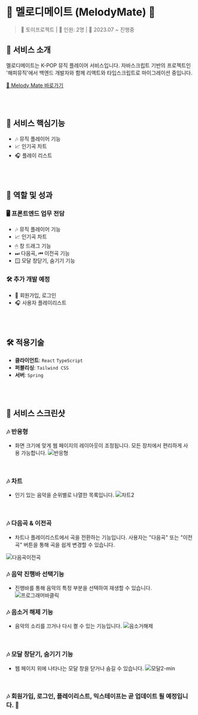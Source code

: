 # 🎵 멜로디메이트 (MelodyMate) 🎵

> 🚀 토이프로젝트 | 🤝 인원: 2명 | 📅 2023.07 ~ 진행중

## 🎯 서비스 소개

멜로디메이트는 K-POP 뮤직 플레이어 서비스입니다. 자바스크립트 기반의 프로젝트인 '해피뮤직'에서 백엔드 개발자와 함께 리액트와 타입스크립트로 마이그레이션 중입니다.

[🔗 Melody Mate 바로가기](https://melodymate.netlify.app/)

<br>
<br>

## 🌟 서비스 핵심기능

-   🎶 뮤직 플레이어 기능
-   📈 인기곡 차트
-   🎧 플레이 리스트

<br>
<br>

## 💼 역할 및 성과

### 🖥 프론트엔드 업무 전담

-   🎶 뮤직 플레이어 기능
-   📈 인기곡 차트
-   🖱 창 드래그 기능
-   ⏭ 다음곡, ⏮ 이전곡 기능
-   🪟 모달 창닫기, 숨기기 기능

### 🛠 추가 개발 예정

-   📝 회원가입, 로그인
-   🎧 사용자 플레이리스트

<br>
<br>

## 🛠 적용기술

-   **클라이언트**: `React` `TypeScript`
-   **퍼블리싱**: `Tailwind CSS`
-   **서버**: `Spring`

<br>
<br>

## 📸 서비스 스크린샷

### 🎶 반응형

-   화면 크기에 맞게 웹 페이지의 레이아웃이 조정됩니다. 모든 장치에서 편리하게 사용 가능합니다.
    ![반응형](https://github.com/MelodyMate/melodymate-front/assets/89791868/1c3196ad-05c5-457d-80c0-f1e095d10030)

<br>

### 🎶 차트

-   인기 있는 음악을 순위별로 나열한 목록입니다.
    ![차트2](https://github.com/MelodyMate/melodymate-front/assets/89791868/28f4c415-06b5-4a39-9e9e-13fd758f232b)

<br>

### 🎶 다음곡 & 이전곡

-   차트나 플레이리스트에서 곡을 전환하는 기능입니다. 사용자는 "다음곡" 또는 "이전곡" 버튼을 통해 곡을 쉽게 변경할 수 있습니다.

![다음곡이전곡](https://github.com/MelodyMate/melodymate-front/assets/89791868/a70d06e4-27dd-4db9-a285-1b37365a5402)
<br>

### 🎶 음악 진행바 선택기능

-   진행바를 통해 음악의 특정 부분을 선택하여 재생할 수 있습니다.
    ![프로그래머바클릭](https://github.com/MelodyMate/melodymate-front/assets/89791868/3fb7be70-97e6-464d-8858-2b82b8834a9f)
    <br>

### 🎶 음소거 해제 기능

-   음악의 소리를 끄거나 다시 켤 수 있는 기능입니다.
    ![음소거해제](https://github.com/MelodyMate/melodymate-front/assets/89791868/9f74f3a5-359f-404c-a1dc-dfa1f66e1ac8)

    <br>

### 🎶 모달 창닫기, 숨기기 기능

-   웹 페이지 위에 나타나는 모달 창을 닫거나 숨길 수 있습니다.
    ![모달2-min](https://github.com/MelodyMate/melodymate-front/assets/89791868/21c331a3-c55e-4971-a5c2-33e0c6ebc527)

    <br>

### 🎶 회원가입, 로그인, 플레이리스트, 믹스테이프는 곧 업데이트 될 예정입니다. 🔧

<br>
